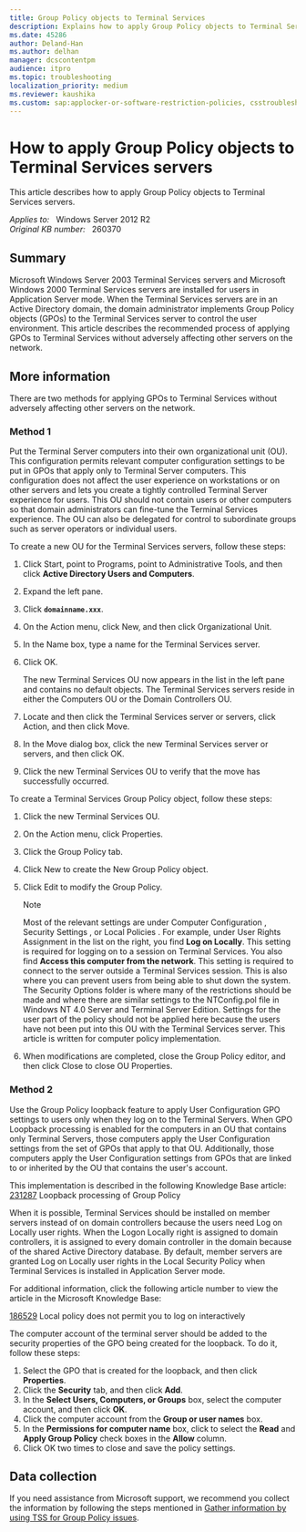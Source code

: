 ```yaml
---
title: Group Policy objects to Terminal Services
description: Explains how to apply Group Policy objects to Terminal Services servers without adversely affecting other servers on the network.
ms.date: 45286
author: Deland-Han
ms.author: delhan
manager: dcscontentpm
audience: itpro
ms.topic: troubleshooting
localization_priority: medium
ms.reviewer: kaushika
ms.custom: sap:applocker-or-software-restriction-policies, csstroubleshoot
---
```

# How to apply Group Policy objects to Terminal Services servers

This article describes how to apply Group Policy objects to Terminal Services servers.

_Applies to:_ &nbsp; Windows Server 2012 R2  
_Original KB number:_ &nbsp; 260370

## Summary

Microsoft Windows Server 2003 Terminal Services servers and Microsoft Windows 2000 Terminal Services servers are installed for users in Application Server mode. When the Terminal Services servers are in an Active Directory domain, the domain administrator implements Group Policy objects (GPOs) to the Terminal Services server to control the user environment. This article describes the recommended process of applying GPOs to Terminal Services without adversely affecting other servers on the network.

## More information

There are two methods for applying GPOs to Terminal Services without adversely affecting other servers on the network.

### Method 1

Put the Terminal Server computers into their own organizational unit (OU). This configuration permits relevant computer configuration settings to be put in GPOs that apply only to Terminal Server computers. This configuration does not affect the user experience on workstations or on other servers and lets you create a tightly controlled Terminal Server experience for users. This OU should not contain users or other computers so that domain administrators can fine-tune the Terminal Services experience. The OU can also be delegated for control to subordinate groups such as server operators or individual users.

To create a new OU for the Terminal Services servers, follow these steps:

1. Click Start, point to Programs, point to Administrative Tools, and then click **Active Directory Users and Computers**.
2. Expand the left pane.
3. Click **`domainname.xxx`**.
4. On the Action menu, click New, and then click Organizational Unit.
5. In the Name box, type a name for the Terminal Services server.
6. Click OK.

    The new Terminal Services OU now appears in the list in the left pane and contains no default objects. The Terminal Services servers reside in either the Computers OU or the Domain Controllers OU.  
7. Locate and then click the Terminal Services server or servers, click Action, and then click Move.
8. In the Move dialog box, click the new Terminal Services server or servers, and then click OK.
9. Click the new Terminal Services OU to verify that the move has successfully occurred.  

To create a Terminal Services Group Policy object, follow these steps:

1. Click the new Terminal Services OU.
2. On the Action menu, click Properties.
3. Click the Group Policy tab.
4. Click New to create the New Group Policy object.
5. Click Edit to modify the Group Policy.
    >[!NOTE]
    >Most of the relevant settings are under Computer Configuration , Security Settings , or Local Policies . For example, under User Rights Assignment in the list on the right, you find **Log on Locally**. This setting is required for logging on to a session on Terminal Services. You also find **Access this computer from the network**. This setting is required to connect to the server outside a Terminal Services session. This is also where you can prevent users from being able to shut down the system. The Security Options folder is where many of the restrictions should be made and where there are similar settings to the NTConfig.pol file in Windows NT 4.0 Server and Terminal Server Edition. Settings for the user part of the policy should not be applied here because the users have not been put into this OU with the Terminal Services server. This article is written for computer policy implementation.  

6. When modifications are completed, close the Group Policy editor, and then click Close to close OU Properties.

### Method 2

Use the Group Policy loopback feature to apply User Configuration GPO settings to users only when they log on to the Terminal Servers. When GPO Loopback processing is enabled for the computers in an OU that contains only Terminal Servers, those computers apply the User Configuration settings from the set of GPOs that apply to that OU. Additionally, those computers apply the User Configuration settings from GPOs that are linked to or inherited by the OU that contains the user's account.

This implementation is described in the following Knowledge Base article:  
[231287](https://support.microsoft.com/help/231287) Loopback processing of Group Policy  

When it is possible, Terminal Services should be installed on member servers instead of on domain controllers because the users need Log on Locally user rights. When the Logon Locally right is assigned to domain controllers, it is assigned to every domain controller in the domain because of the shared Active Directory database. By default, member servers are granted Log on Locally user rights in the Local Security Policy when Terminal Services is installed in Application Server mode.

For additional information, click the following article number to view the article in the Microsoft Knowledge Base:

[186529](https://support.microsoft.com/help/186529) Local policy does not permit you to log on interactively  

The computer account of the terminal server should be added to the security properties of the GPO being created for the loopback. To do it, follow these steps:  

1. Select the GPO that is created for the loopback, and then click **Properties**.
2. Click the **Security** tab, and then click **Add**.
3. In the **Select Users, Computers, or Groups** box, select the computer account, and then click **OK**.
4. Click the computer account from the **Group or user names** box.
5. In the **Permissions for computer name** box, click to select the **Read** and **Apply Group Policy** check boxes in the **Allow** column.
6. Click OK two times to close and save the policy settings.

## Data collection

If you need assistance from Microsoft support, we recommend you collect the information by following the steps mentioned in [Gather information by using TSS for Group Policy issues](../../windows-client/windows-troubleshooters/gather-information-using-tss-group-policy.md).
